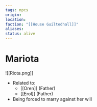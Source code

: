 ```yaml
---
tags: npcs
origin: 
location: 
faction: "[[House Guiltedhall]]"
aliases: 
status: alive
---
```


# Mariota
![[Riota.png]]

- Related to: 
	- [[Oren]] (Father)
	- [[Erol]] (Father)
- Being forced to marry against her will
